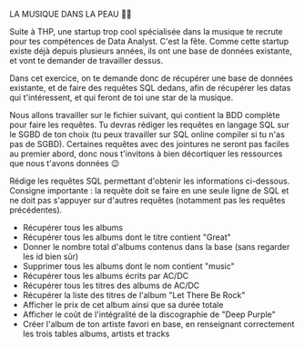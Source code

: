 LA MUSIQUE DANS LA PEAU 🎸🎸

Suite à THP, une startup trop cool spécialisée dans la musique te recrute pour tes compétences de Data Analyst. C'est la fête. Comme cette startup existe déjà depuis plusieurs années, ils ont une base de données existante, et vont te demander de travailler dessus.

Dans cet exercice, on te demande donc de récupérer une base de données existante, et de faire des requêtes SQL dedans, afin de récupérer les datas qui t'intéressent, et qui feront de toi une star de la musique.

Nous allons travailler sur le fichier suivant, qui contient la BDD complète pour faire les requêtes.
Tu devras rédiger les requêtes en langage SQL sur le SGBD de ton choix (tu peux travailler sur SQL online compiler si tu n'as pas de SGBD). Certaines requêtes avec des jointures ne seront pas faciles au premier abord, donc nous t'invitons à bien décortiquer les ressources que nous t'avons données 😉

Rédige les requêtes SQL permettant d'obtenir les informations ci-dessous. Consigne importante : la requête doit se faire en une seule ligne de SQL et ne doit pas s'appuyer sur d'autres requêtes (notamment pas les requêtes précédentes).

- Récupérer tous les albums
- Récupérer tous les albums dont le titre contient "Great"
- Donner le nombre total d'albums contenus dans la base (sans regarder les id bien sûr)
- Supprimer tous les albums dont le nom contient "music"
- Récupérer tous les albums écrits par AC/DC
- Récupérer tous les titres des albums de AC/DC
- Récupérer la liste des titres de l'album "Let There Be Rock"
- Afficher le prix de cet album ainsi que sa durée totale
- Afficher le coût de l'intégralité de la discographie de "Deep Purple"
- Créer l'album de ton artiste favori en base, en renseignant correctement les trois tables albums, artists et tracks
